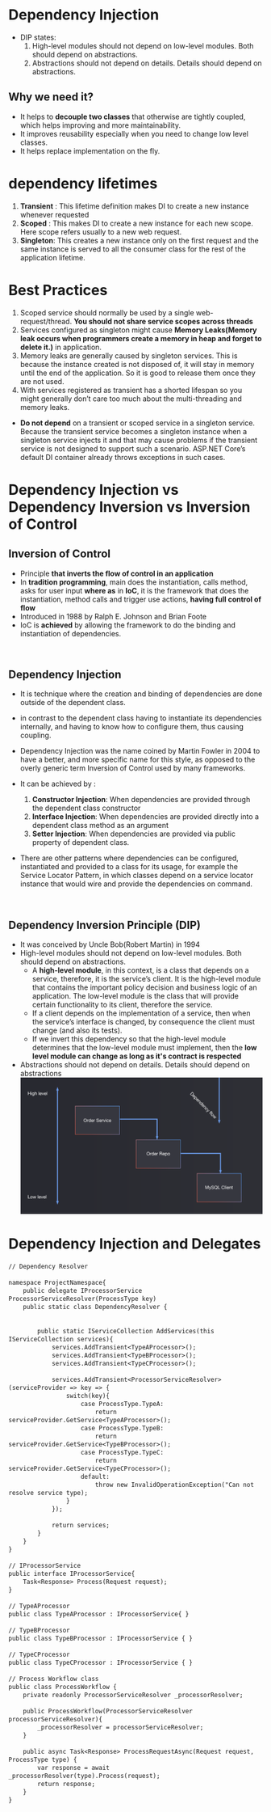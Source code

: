 # Dependency Injection
* DIP states: 
    1. High-level modules should not depend on low-level modules. Both should depend on abstractions.
    2. Abstractions should not depend on details. Details should depend on abstractions.
## Why we need it?
* It helps to **decouple two classes** that otherwise are tightly coupled, which helps improving and more maintainability. 
* It improves reusability especially when you need to change low level classes. 
* It helps replace implementation on the fly. 

# dependency lifetimes
1. **Transient** : This lifetime definition makes DI to create a new instance whenever requested
2. **Scoped** : This makes DI to create a new instance for each new scope. Here scope refers usually to a new web request.
3. **Singleton**: This creates a new instance only on the first request and the same instance is served to all the consumer class for the rest of the application lifetime.

# Best Practices
1. Scoped service should normally be used by a single web-request/thread. **You should not share service scopes across threads** 
2. Services configured as singleton might cause **Memory Leaks(Memory leak occurs when programmers create a memory in heap and forget to delete it.)** in application. 
3. Memory leaks are generally caused by singleton services. This is because the instance created is not disposed of, it will stay in memory until the end of the application. So it is good to release them once they are not used.
4. With services registered as transient has a shorted lifespan so you might generally don’t care too much about the multi-threading and memory leaks.
* **Do not depend** on a transient or scoped service in a singleton service. Because the transient service becomes a singleton instance when a singleton service injects it and that may cause problems if the transient service is not designed to support such a scenario. ASP.NET Core’s default DI container already throws exceptions in such cases.

# Dependency Injection vs Dependency Inversion vs Inversion of Control 
## Inversion of Control 
* Principle **that inverts the flow of control in an application** 
* In **tradition programming**, main does the instantiation, calls method, asks for user input **where as** in **IoC**, it is the framework that does the instantiation, method calls and trigger use actions, **having full control of flow**
* Introduced in 1988 by Ralph E. Johnson and Brian Foote
* IoC is **achieved** by allowing the framework to do the binding and instantiation of dependencies. 
<br/>

## Dependency Injection 
* It is technique where the creation and binding of dependencies are done outside of the dependent class. 
*  in contrast to the dependent class having to instantiate its dependencies internally, and having to know how to configure them, thus causing coupling.
*  Dependency Injection was the name coined by Martin Fowler in 2004 to have a better, and more specific name for this style, as opposed to the overly generic term Inversion of Control used by many frameworks.
* It can be achieved by : 
    1. **Constructor Injection**: When dependencies are provided through the dependent class constructor
    2. **Interface Injection**: When dependencies are provided directly into a dependent class method as an argument
    3. **Setter Injection**: When dependencies are provided via public property of dependent class. 

* There are other patterns where dependencies can be configured, instantiated and provided to a class for its usage, for example the Service Locator Pattern, in which classes depend on a service locator instance that would wire and provide the dependencies on command.
<br/>

## Dependency Inversion Principle (DIP)
* It was conceived by Uncle Bob(Robert Martin) in 1994 
* High-level modules should not depend on low-level modules. Both should depend on abstractions.
    * A **high-level module**, in this context, is a class that depends on a service, therefore, it is the service’s client. It is the high-level module that contains the important policy decision and business logic of an application. The low-level module is the class that will provide certain functionality to its client, therefore the service.
    * If a client depends on the implementation of a service, then when the service’s interface is changed, by consequence the client must change (and also its tests).
    * If we invert this dependency so that the high-level module determines that the low-level module must implement, then the **low level module can change as long as it's contract is respected**
* Abstractions should not depend on details. Details should depend on abstractions
![img](./img/1_HQ1mQ3gLn1YnCLzzzL6jqg.png)


# Dependency Injection and Delegates

```
// Dependency Resolver

namespace ProjectNamespace{
    public delegate IProcessorService ProcessorServiceResolver(ProcessType key)
    public static class DependencyResolver {


        public static IServiceCollection AddServices(this IServiceCollection services){
            services.AddTransient<TypeAProcessor>();
            services.AddTransient<TypeBProcessor>();
            services.AddTransient<TypeCProcessor>();

            services.AddTransient<ProcessorServiceResolver>(serviceProvider => key => {
                switch(key){
                    case ProcessType.TypeA: 
                        return serviceProvider.GetService<TypeAProcessor>();
                    case ProcessType.TypeB:
                        return serviceProvider.GetService<TypeBProcessor>();
                    case ProcessType.TypeC:
                        return serviceProvider.GetService<TypeCProcessor>();
                    default: 
                        throw new InvalidOperationException("Can not resolve service type);
                }
            });

            return services;
        }
    }
}

// IProcessorService 
public interface IProcessorService{
    Task<Response> Process(Request request);
}

// TypeAProcessor
public class TypeAProcessor : IProcessorService{ }

// TypeBProcessor
public class TypeBProcessor : IProcessorService { }

// TypeCProcessor 
public class TypeCProcessor : IProcessorService { }

// Process Workflow class
public class ProcessWorkflow {
    private readonly ProcessorServiceResolver _processorResolver;

    public ProcessWorkflow(ProcessorServiceResolver processorServiceResolver){
        _processorResolver = processorServiceResolver;
    }

    public async Task<Response> ProcessRequestAsync(Request request, ProcessType type) {
        var response = await _processorResolver(type).Process(request);
        return response;
    }
}
```